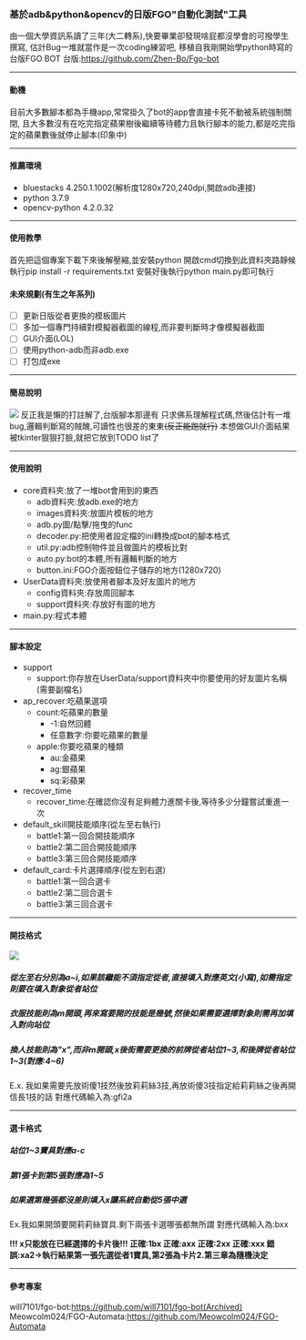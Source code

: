 ### 基於adb&python&opencv的日版FGO"自動化測試"工具
由一個大學資訊系讀了三年(大二轉系),快要畢業卻發現啥屁都沒學會的可撥學生撰寫,
估計Bug一堆就當作是一次coding練習吧,
移植自我剛開始學python時寫的台版FGO BOT
台版:https://github.com/Zhen-Bo/Fgo-bot

------------


#### 動機
目前大多數腳本都為手機app,常常掛久了bot的app會直接卡死不動被系統強制關閉,
且大多數沒有在吃完指定蘋果樹後繼續等待體力且執行腳本的能力,都是吃完指定的蘋果數後就停止腳本(印象中)

------------


#### 推薦環境
- bluestacks 4.250.1.1002(解析度1280x720,240dpi,開啟adb連接)
- python 3.7.9
- opencv-python 4.2.0.32

------------
#### 使用教學
首先把這個專案下載下來後解壓縮,並安裝python
開啟cmd切換到此資料夾路靜候執行pip install -r requirements.txt
安裝好後執行python main.py即可執行

#### 未來規劃(有生之年系列)
- [ ] 更新日版從者更換的模板圖片
- [ ] 多加一個專門持續對模擬器截圖的線程,而非要判斷時才像模擬器截圖
- [ ] GUI介面(LOL)
- [ ] 使用python-adb而非adb.exe
- [ ] 打包成exe

------------


#### 簡易說明
![](https://cdn.discordapp.com/attachments/702882288182099988/796951229238345728/-53_-_AlanWang_-_.JPG)
反正我是懶的打註解了,台版腳本那邊有
只求佛系理解程式碼,然後估計有一堆bug,邏輯判斷寫的賊醜,可讀性也很差的東東~~(反正能跑就行)~~
本想做GUI介面結果被tkinter狠狠打臉,就把它放到TODO list了

------------


#### 使用說明
+ core資料夾:放了一堆bot會用到的東西
    + adb資料夾:放adb.exe的地方
	+ images資料夾:放圖片模板的地方
    + adb.py圖/點擊/拖曳的func
    + decoder.py:把使用者設定檔的ini轉換成bot的腳本格式
    + util.py:adb控制物件並且做圖片的模板比對
    + auto.py:bot的本體,所有邏輯判斷的地方
    + button.ini:FGO介面按鈕位子儲存的地方(1280x720)
+ UserData資料夾:放使用者腳本及好友圖片的地方
	+ config資料夾:存放周回腳本
	+ support資料夾:存放好有圖的地方
+ main.py:程式本體

------------


#### 腳本設定
+ support
	+ support:你存放在UserData/support資料夾中你要使用的好友圖片名稱(需要副檔名)
+ ap_recover:吃蘋果選項
	+ count:吃蘋果的數量
		+ -1:自然回體
		+ 任意數字:你要吃蘋果的數量
	+ apple:你要吃蘋果的種類
		+ au:金蘋果
		+ ag:銀蘋果
		+ sq:彩蘋果
+ recover_time
	+ recover_time:在確認你沒有足夠體力進關卡後,等待多少分鐘嘗試重進一次
+ default_skill開技能順序(從左至右執行)
	+ battle1:第一回合開技能順序
	+ battle2:第二回合開技能順序
	+ battle3:第三回合開技能順序
+ default_card:卡片選擇順序(從左到右選)
	+ battle1:第一回合選卡
	+ battle2:第二回合選卡
	+ battle3:第三回合選卡

------------


#### 開技格式
![](https://cdn.discordapp.com/attachments/702882288182099988/796963836585967656/unknown.png)
##### 從左至右分別為a~i,如果該繼能不須指定從者,直接填入對應英文(小寫),如需指定則要在填入對象從者站位
##### 衣服技能則為m開頭,再來寫要開的技能是幾號,然後如果需要選擇對象則需再加填入對向站位
##### 換人技能則為"x",而非m開頭,x後街需要更換的前牌從者站位1~3,和後牌從者站位1~3(對應:4~6)
E.x.
我如果需要先放術傻1技然後放莉莉絲3技,再放術傻3技指定給莉莉絲之後再開信長1技的話
對應代碼輸入為:gfi2a

------------


#### 選卡格式
##### 站位1~3寶具對應a-c
##### 第1張卡到第5張對應為1~5
##### 如果選第幾張都沒差則填入x讓系統自動從5張中選
Ex.我如果開頭要開莉莉絲寶具.剩下兩張卡選哪張都無所謂
對應代碼輸入為:bxx

**!!! x只能放在已經選擇的卡片後!!!
正確:1bx
正確:axx
正確:2xx
正確:xxx
錯誤:xa2->執行結果第一張先選從者1寶具,第2張為卡片2.第三章為隨機決定**

------------
#### 參考專案
will7101/fgo-bot:https://github.com/will7101/fgo-bot(Archived)
Meowcolm024/FGO-Automata:https://github.com/Meowcolm024/FGO-Automata
